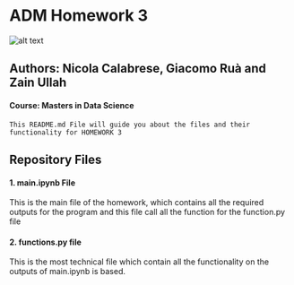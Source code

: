 
# ADM Homework 3
![alt text](https://images.squarespace-cdn.com/content/v1/521b03dfe4b090faa025337f/1431575334786-HMH47AMFY26R8XWIJ305/ke17ZwdGBToddI8pDm48kDLdy417ioW1XN8pVTRRcrV7gQa3H78H3Y0txjaiv_0fDoOvxcdMmMKkDsyUqMSsMWxHk725yiiHCCLfrh8O1z5QPOohDIaIeljMHgDF5CVlOqpeNLcJ80NK65_fV7S1Ucw9RPZaVNMwAiaCH5cUexlLh88IEecQmSwgsR20m9ERguvgCERZpXNZ8mcSs3tIUA/image-asset.jpeg)
## Authors: Nicola Calabrese, Giacomo Ruà and Zain Ullah
#### Course: Masters in Data Science
```
This README.md File will guide you about the files and their functionality for HOMEWORK 3 
```
## Repository Files

#### 1. main.ipynb File

This is the main file of the homework, which contains all the required outputs for the program and this file call all the function for the function.py file

#### 2. functions.py file

This is the most technical file which contain all the functionality on the outputs of main.ipynb is based.

